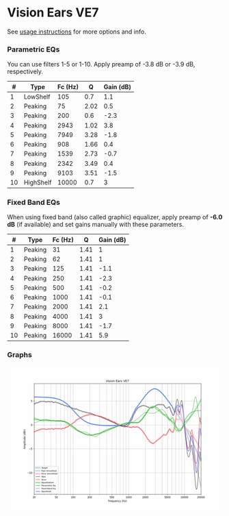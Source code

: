 # Vision Ears VE7
See [usage instructions](https://github.com/jaakkopasanen/AutoEq#usage) for more options and info.

### Parametric EQs
You can use filters 1-5 or 1-10. Apply preamp of -3.8 dB or -3.9 dB, respectively.

|   # | Type      |   Fc (Hz) |    Q |   Gain (dB) |
|-----|-----------|-----------|------|-------------|
|   1 | LowShelf  |       105 | 0.7  |         1.1 |
|   2 | Peaking   |        75 | 2.02 |         0.5 |
|   3 | Peaking   |       200 | 0.6  |        -2.3 |
|   4 | Peaking   |      2943 | 1.02 |         3.8 |
|   5 | Peaking   |      7949 | 3.28 |        -1.8 |
|   6 | Peaking   |       908 | 1.66 |         0.4 |
|   7 | Peaking   |      1539 | 2.73 |        -0.7 |
|   8 | Peaking   |      2342 | 3.49 |         0.4 |
|   9 | Peaking   |      9103 | 3.51 |        -1.5 |
|  10 | HighShelf |     10000 | 0.7  |         3   |

### Fixed Band EQs
When using fixed band (also called graphic) equalizer, apply preamp of **-6.0 dB** (if available) and set gains manually with these parameters.

|   # | Type    |   Fc (Hz) |    Q |   Gain (dB) |
|-----|---------|-----------|------|-------------|
|   1 | Peaking |        31 | 1.41 |         1   |
|   2 | Peaking |        62 | 1.41 |         1   |
|   3 | Peaking |       125 | 1.41 |        -1.1 |
|   4 | Peaking |       250 | 1.41 |        -2.3 |
|   5 | Peaking |       500 | 1.41 |        -0.2 |
|   6 | Peaking |      1000 | 1.41 |        -0.1 |
|   7 | Peaking |      2000 | 1.41 |         2.1 |
|   8 | Peaking |      4000 | 1.41 |         3   |
|   9 | Peaking |      8000 | 1.41 |        -1.7 |
|  10 | Peaking |     16000 | 1.41 |         5.9 |

### Graphs
![](./Vision%20Ears%20VE7.png)
